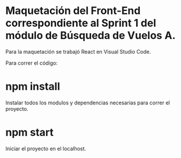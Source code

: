 # Maquetación del Front-End correspondiente al Sprint 1 del módulo de Búsqueda de Vuelos A.
Para la maquetación se trabajó React en Visual Studio Code.

Para correr el código:

# npm install
Instalar todos los modulos y dependencias necesarias para correr el proyecto.

# npm start
Iniciar el proyecto en el localhost.
